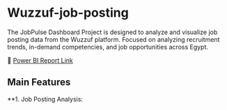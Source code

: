 # Wuzzuf-job-posting
The JobPulse Dashboard Project is designed to analyze and visualize job posting data from the Wuzzuf platform. Focused on analyzing recruitment trends, in-demand competencies, and job opportunities across Egypt.

🔗 [Power BI Report Link](https://app.powerbi.com/view?r=eyJrIjoiNzg4YzM5ZTYtZjVjYS00OWY2LTk2OGEtNjk0OWUxYWVmMjk5IiwidCI6Ijk1Y2Q0NmVkLTYwMzktNDczOC04NTA3LWQ0ODYxNjBkZWIyZSJ9)

## Main Features
**1. Job Posting Analysis: 

